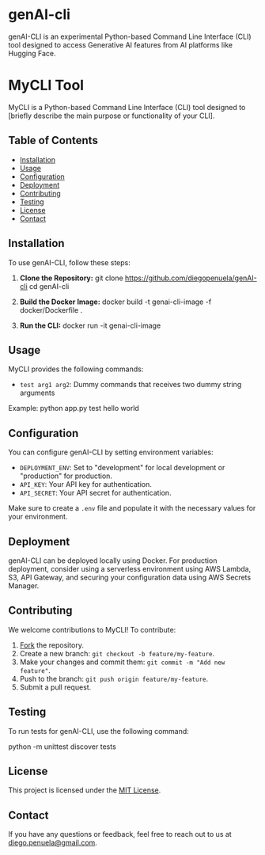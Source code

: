 # genAI-cli
genAI-CLI is an experimental Python-based Command Line Interface (CLI) tool designed to access Generative AI features from AI platforms like Hugging Face.

# MyCLI Tool

MyCLI is a Python-based Command Line Interface (CLI) tool designed to [briefly describe the main purpose or functionality of your CLI].

## Table of Contents

- [Installation](#installation)
- [Usage](#usage)
- [Configuration](#configuration)
- [Deployment](#deployment)
- [Contributing](#contributing)
- [Testing](#testing)
- [License](#license)
- [Contact](#contact)

## Installation
To use genAI-CLI, follow these steps:

1. **Clone the Repository:**
git clone https://github.com/diegopenuela/genAI-cli
cd genAI-cli

2. **Build the Docker Image:**
docker build -t genai-cli-image -f docker/Dockerfile .

3. **Run the CLI:**
docker run -it genai-cli-image


## Usage
MyCLI provides the following commands:

- `test arg1 arg2`: Dummy commands that receives two dummy string arguments

Example:
python app.py test hello world

## Configuration

You can configure genAI-CLI by setting environment variables:

- `DEPLOYMENT_ENV`: Set to "development" for local development or "production" for production.
- `API_KEY`: Your API key for authentication.
- `API_SECRET`: Your API secret for authentication.

Make sure to create a `.env` file and populate it with the necessary values for your environment.

## Deployment

genAI-CLI can be deployed locally using Docker. For production deployment, consider using a serverless environment using AWS Lambda, S3, API Gateway, and securing your configuration data using AWS Secrets Manager.

## Contributing

We welcome contributions to MyCLI! To contribute:

1. [Fork](https://github.com/diegopenuela/genAI-cli/fork) the repository.
2. Create a new branch: `git checkout -b feature/my-feature`.
3. Make your changes and commit them: `git commit -m "Add new feature"`.
4. Push to the branch: `git push origin feature/my-feature`.
5. Submit a pull request.

## Testing

To run tests for genAI-CLI, use the following command:

python -m unittest discover tests

## License

This project is licensed under the [MIT License](LICENSE).

## Contact

If you have any questions or feedback, feel free to reach out to us at [diego.penuela@gmail.com](mailto:diego.penuela@gmail.com).




